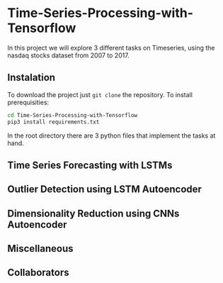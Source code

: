 # Time-Series-Processing-with-Tensorflow

In this project we will explore 3 different tasks on Timeseries, using the nasdaq stocks dataset from 2007 to 2017.

## Instalation
To download the project just `git clone` the repository.
To install prerequisities:
```bash
cd Time-Series-Processing-with-Tensorflow
pip3 install requirements.txt
```

In the root directory there are 3 python files that implement the tasks at hand.

## Time Series Forecasting with LSTMs

## Outlier Detection using LSTM Autoencoder

## Dimensionality Reduction using CNNs Autoencoder

## Miscellaneous

## Collaborators
